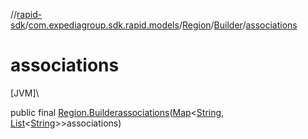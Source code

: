 //[rapid-sdk](../../../../index.md)/[com.expediagroup.sdk.rapid.models](../../index.md)/[Region](../index.md)/[Builder](index.md)/[associations](associations.md)

# associations

[JVM]\

public final [Region.Builder](index.md)[associations](associations.md)([Map](https://docs.oracle.com/javase/8/docs/api/java/util/Map.html)&lt;[String](https://docs.oracle.com/javase/8/docs/api/java/lang/String.html), [List](https://docs.oracle.com/javase/8/docs/api/java/util/List.html)&lt;[String](https://docs.oracle.com/javase/8/docs/api/java/lang/String.html)&gt;&gt;associations)
